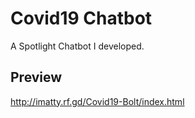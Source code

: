 # Covid19 Chatbot
A Spotlight Chatbot I developed.

## Preview
http://imatty.rf.gd/Covid19-Bolt/index.html
